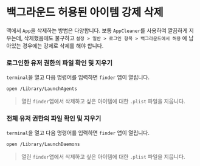 # 백그라운드 허용된 아이템 강제 삭제

맥에서 `App`을 삭제하는 방법은 다양합니다.
보통 `AppCleaner`를 사용하여 깔끔하게 지우는데, 삭제했음에도 불구하고 `설정 > 일반 > 로그인 항목 > 백그라운드에서 허용` 에 남아있는 경우에는 강제로 삭제를 해야 합니다.

### 로그인한 유저 권한의 파일 확인 및 지우기

`terminal`을 열고 다음 명령어를 입력하면 `finder` 앱이 열립니다.

```bash
open /Library/LaunchAgents
```

> 열린 `finder`앱에서 삭제하고 싶은 아이템에 대한 `.plist` 파일을 지웁니다.

### 전체 유저 권한의 파일 확인 및 지우기

`terminal`을 열고 다음 명령어를 입력하면 `finder` 앱이 열립니다.

```bash
open /Library/LaunchDaemons
```

> 열린 `finder`앱에서 삭제하고 싶은 아이템에 대한 `.plist` 파일을 지웁니다.
